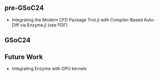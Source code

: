 ## pre-GSoC24
- Integrating the Modern CFD Package Trixi.jl with Compiler-Based Auto-Diff via Enzyme.jl (see PDF)

## GSoC24

## Future Work
-  Integrating Enzyme with GPU kernels
